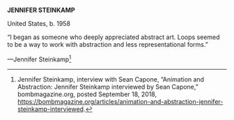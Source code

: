 **JENNIFER STEINKAMP**

United States, b. 1958

“I began as someone who deeply appreciated abstract art. Loops seemed to be a way to work with abstraction and less representational forms.” 

—Jennifer Steinkamp[^1]

[^1]: Jennifer Steinkamp, interview with Sean Capone, “Animation and Abstraction: Jennifer Steinkamp interviewed by Sean Capone,” bombmagazine.org, posted September 18, 2018, https://bombmagazine.org/articles/animation-and-abstraction-jennifer-steinkamp-interviewed.

